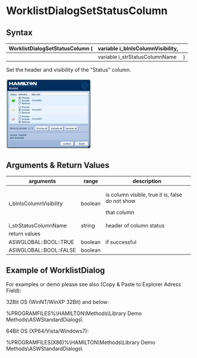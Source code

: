 # WorklistDialogSetStatusColumn

## Syntax

| WorklistDialogSetStatusColumn ( | variable i\_blnIsColumnVisibility, |   |
| ------------------------------- | ---------------------------------- | - |
|                                 | variable i\_strStatusColumnName    | ) |

Set the header and visibility of the "Status" column.\
\
![](<../../../../.gitbook/assets/image (18) (1) (1).png>)

## Arguments & Return Values

| arguments                | range   | description                                                               |
| ------------------------ | ------- | ------------------------------------------------------------------------- |
| i\_blnIsColumnVisibility | boolean | <p>is column visible, true it is, false do not show</p><p>that column</p> |
| i\_strStatusColumnName   | string  | header of column status                                                   |
| return values            |         |                                                                           |
| ASWGLOBAL::BOOL::TRUE    | boolean | if successful                                                             |
| ASWGLOBAL::BOOL::FALSE   | boolean |                                                                           |

## Example of WorklistDialog

For examples or demo please see also (Copy & Paste to Explorer Adress Field):

32Bit OS (WinNT/WinXP 32Bit) and below:

%PROGRAMFILES%\HAMILTON\Methods\Library Demo Methods\ASWStandardDialogs\\

64Bit OS (XP64/Vista/Windows7):

%PROGRAMFILES(X86)%\HAMILTON\Methods\Library Demo Methods\ASWStandardDialogs\\
